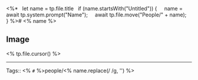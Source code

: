 <%*
  let name = tp.file.title
  if (name.startsWith("Untitled")) {
    name = await tp.system.prompt("Name");
    await tp.file.move("People/" + name);
  }
%># <% name %>
## Image
<% tp.file.cursor() %>




---
Tags:: <% `#` %>people/<% name.replace(/ /g, '') %>


